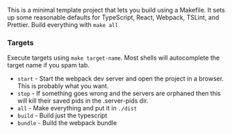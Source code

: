 
This is a minimal template project that lets you build using a Makefile. It sets up some reasonable defaults for TypeScript, React, Webpack, TSLint, and Prettier. Build everything with `make all`

### Targets
Execute targets using `make target-name`. Most shells will autocomplete the target name if you spam tab.

* `start` - Start the webpack dev server and open the project in a browser. This is probably what you want.
* `stop` - If something goes wrong and the servers are orphaned then this will kill their saved pids in the .server-pids dir.
* `all` - Make everything and put it in `./dist`
* `build` - Build just the typescript
* `bundle` - Build the webpack bundle

